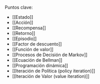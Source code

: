Puntos clave:
- [[Estado]]
- [[Acción]]
- [[Recompensa]]
- [[Retorno]]
- [[Episodio]]
- [[Factor de descuento]]
- [[Función de valor]]
- [[Procesos de Decisión de Markov]]
- [[Ecuación de Bellman]]
- [[Programación dinámica]]
- [[Iteración de Política (policy iteration)]]
- [[Iteración de Valor (value iteration)]]